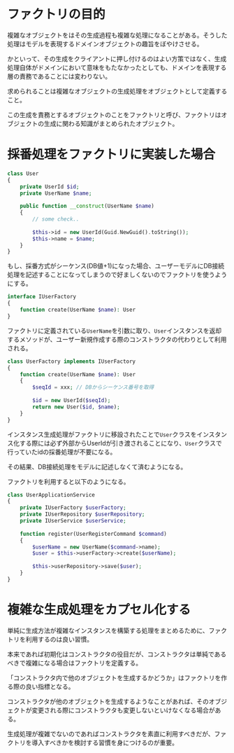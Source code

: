 # ファクトリの目的

複雑なオブジェクトをはその生成過程も複雑な処理になることがある。そうした処理はモデルを表現するドメインオブジェクトの趣旨をぼやけさせる。

かといって、その生成をクライアントに押し付けるのはよい方策ではなく、生成処理自体がドメインにおいて意味をもたなかったとしても、ドメインを表現する層の責務であることには変わりない。

求められることは複雑なオブジェクトの生成処理をオブジェクトとして定義すること。

この生成を責務とするオブジェクトのことをファクトリと呼び、ファクトリはオブジェクトの生成に関わる知識がまとめられたオブジェクト。

# 採番処理をファクトリに実装した場合

```php
class User
{
    private UserId $id;
    private UserName $name;
    
    public function __construct(UserName $name)
    {
        // some check..
        
        $this->id = new UserId(Guid.NewGuid().toString());
        $this->name = $name;
    }    
}
```

もし、採番方式がシーケンス(DB値+1)になった場合、ユーザーモデルにDB接続処理を記述することになってしまうので好ましくないのでファクトリを使うようにする。

```php
interface IUserFactory
{
    function create(UserName $name): User
}
```

ファクトリに定義されている`UserName`を引数に取り、`User`インスタンスを返却するメソッドが、ユーザー新規作成する際のコンストラクタの代わりとして利用される。

```php
class UserFactory implements IUserFactory
{
    function create(UserName $name): User
    {
        $seqId = xxx; // DBからシーケンス番号を取得
        
        $id = new UserId($seqId);
        return new User($id, $name);
    }
}
```

インスタンス生成処理がファクトリに移設されたことで`User`クラスをインスタンス化する際には必ず外部からUserIdが引き渡されることになり、`User`クラスで行っていたidの採番処理が不要になる。

その結果、DB接続処理をモデルに記述しなくて済むようになる。

ファクトリを利用すると以下のようになる。

```php
class UserApplicationService
{
    private IUserFactory $userFactory;
    private IUserRepository $userRepository;
    private IUserService $userService;
    
    function register(UserRegisterCommand $command)
    {
        $userName = new UserName($command->name);
        $user = $this->userFactory->create($userName);
        
        $this->userRepository->save($user);
    }
}
```

# 複雑な生成処理をカプセル化する

単純に生成方法が複雑なインスタンスを構築する処理をまとめるために、ファクトリを利用するのは良い習慣。

本来であれば初期化はコンストラクタの役目だが、コンストラクタは単純であるべきで複雑になる場合はファクトリを定義する。

「コンストラクタ内で他のオブジェクトを生成するかどうか」はファクトリを作る際の良い指標となる。

コンストラクタが他のオブジェクトを生成するようなことがあれば、そのオブジェクトが変更される際にコンストラクタも変更しないといけなくなる場合がある。

生成処理が複雑でないのであればコンストラクタを素直に利用すべきだが、ファクトリを導入すべきかを検討する習慣を身につけるのが重要。

